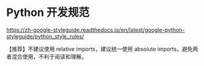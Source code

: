 # Python 开发规范


https://zh-google-styleguide.readthedocs.io/en/latest/google-python-styleguide/python_style_rules/


【推荐】不建议使用 relative imports，建议统一使用 absolute imports，避免两者混合使用，不利于阅读和理解。